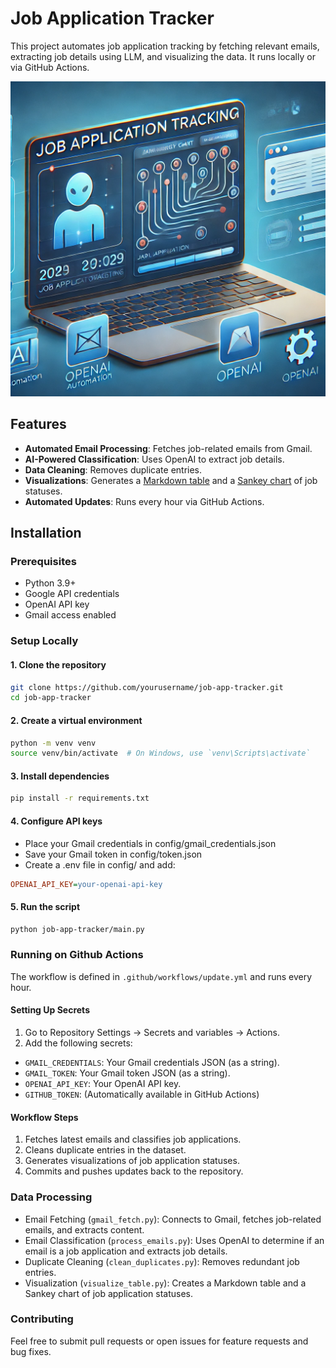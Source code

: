 # Job Application Tracker

This project automates job application tracking by fetching relevant emails, extracting job details using LLM, and visualizing the data. It runs locally or via GitHub Actions.

![Picture](job-app-tracker/featured.jpg)

## Features

- **Automated Email Processing**: Fetches job-related emails from Gmail.
- **AI-Powered Classification**: Uses OpenAI to extract job details.
- **Data Cleaning**: Removes duplicate entries.
- **Visualizations**: Generates a [Markdown table](TABLE.md) and a [Sankey chart](visualizations/sankey.html) of job statuses.
- **Automated Updates**: Runs every hour via GitHub Actions.

## Installation

### Prerequisites

- Python 3.9+
- Google API credentials
- OpenAI API key
- Gmail access enabled

### Setup Locally

#### 1. Clone the repository

```bash
git clone https://github.com/yourusername/job-app-tracker.git
cd job-app-tracker
```

#### 2. Create a virtual environment

```bash
python -m venv venv
source venv/bin/activate  # On Windows, use `venv\Scripts\activate`
```

#### 3. Install dependencies

```bash
pip install -r requirements.txt
```

#### 4. Configure API keys

- Place your Gmail credentials in config/gmail_credentials.json
- Save your Gmail token in config/token.json
- Create a .env file in config/ and add:

```ini
OPENAI_API_KEY=your-openai-api-key
```

#### 5. Run the script

```bash
python job-app-tracker/main.py
```

### Running on Github Actions

The workflow is defined in `.github/workflows/update.yml` and runs every hour.

#### Setting Up Secrets

1. Go to Repository Settings → Secrets and variables → Actions.
2. Add the following secrets:

- `GMAIL_CREDENTIALS`: Your Gmail credentials JSON (as a string).
- `GMAIL_TOKEN`: Your Gmail token JSON (as a string).
- `OPENAI_API_KEY`: Your OpenAI API key.
- `GITHUB_TOKEN`: (Automatically available in GitHub Actions)

#### Workflow Steps

1. Fetches latest emails and classifies job applications.
2. Cleans duplicate entries in the dataset.
3. Generates visualizations of job application statuses.
4. Commits and pushes updates back to the repository.

### Data Processing

- Email Fetching (`gmail_fetch.py`): Connects to Gmail, fetches job-related emails, and extracts content.
- Email Classification (`process_emails.py`): Uses OpenAI to determine if an email is a job application and extracts job details.
- Duplicate Cleaning (`clean_duplicates.py`): Removes redundant job entries.
- Visualization (`visualize_table.py`): Creates a Markdown table and a Sankey chart of job application statuses.

### Contributing

Feel free to submit pull requests or open issues for feature requests and bug fixes.
